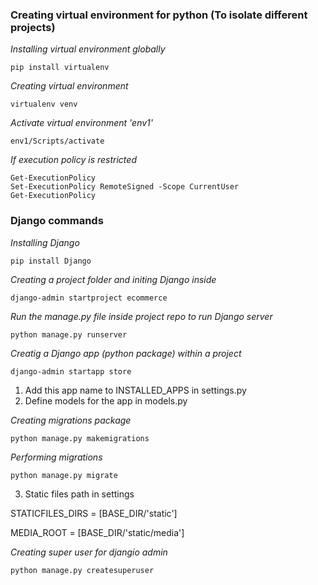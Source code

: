 ### Creating virtual environment for python (To isolate different projects)
*Installing virtual environment globally*

    pip install virtualenv
*Creating virtual environment*

    virtualenv venv
*Activate virtual environment 'env1'*

    env1/Scripts/activate

*If execution policy is restricted* 

    Get-ExecutionPolicy
    Set-ExecutionPolicy RemoteSigned -Scope CurrentUser
    Get-ExecutionPolicy
    

### Django commands 
*Installing Django*

    pip install Django

*Creating a project folder and initing Django inside* 

    django-admin startproject ecommerce

*Run the manage.py file inside project repo to run Django server*

    python manage.py runserver

*Creatig a Django app (python package) within a project*

    django-admin startapp store

1. Add this app name to INSTALLED_APPS in settings.py 
2. Define models for the app in models.py

*Creating migrations package*

    python manage.py makemigrations

*Performing migrations*

    python manage.py migrate

3. Static files path in settings

STATICFILES_DIRS = [BASE_DIR/'static']

MEDIA_ROOT = [BASE_DIR/'static/media']

*Creating super user for djangio admin*

    python manage.py createsuperuser
